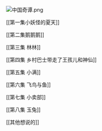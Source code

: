 ![中国奇谭.png](https://resource-17v.pages.dev/中国奇谭.png)

[[第一集小妖怪的夏天]]  
   
[[第二集鹅鹅鹅]]

[[第三集   林林]]

[[第四集   乡村巴士带走了王孩儿和神仙]]

[[第五集   小满]] 

[[第六集   飞鸟与鱼]]

[[第七集   小卖部]] 

[[第八集   玉兔]]

[[其他想说的]]